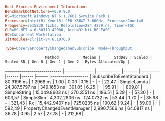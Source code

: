 ```ini

Host Process Environment Information:
BenchmarkDotNet.Core=v0.9.9.0
OS=Microsoft Windows NT 6.1.7601 Service Pack 1
Processor=Intel(R) Xeon(R) CPU X5687 3.60GHz, ProcessorCount=8
Frequency=3515830 ticks, Resolution=284.4279 ns, Timer=TSC
CLR=MS.NET 4.0.30319.42000, Arch=32-bit RELEASE
GC=Concurrent Workstation
JitModules=clrjit-v4.6.1076.0

Type=ObservePropertyChangedThenSubscribe  Mode=Throughput  

```
                      Method |         Median |      StdDev | Scaled | Scaled-SD | Gen 0 | Gen 1 | Gen 2 | Bytes Allocated/Op |
---------------------------- |--------------- |------------ |------- |---------- |------ |------ |------ |------------------- |
    SubscribeToEventStandard |     80.9196 ns |   1.2968 ns |   1.00 |      0.00 |  3.15 |     - |     - |              22,47 |
                 SimpleLamda | 24,387.5797 ns | 349.1653 ns | 301.05 |      6.25 |     - | 95.91 |     - |             809,81 |
                SimpleString | 15,049.8603 ns | 370.2551 ns | 186.51 |      5.29 |     - | 57.30 |     - |             603,57 |
                  SimpleSlim |  4,302.2806 ns | 124.0732 ns |  53.44 |      1.70 |     - | 35.98 |     - |             321,43 |
                          Rx | 15,442.9407 ns | 725.0235 ns | 190.62 |      9.24 |     - | 59.00 |     - |             592,49 |
 PropertyChangedEventManager |  2,990.7566 ns |  64.0817 ns |  36.78 |      0.95 |  2.57 | 27.28 |     - |             212,68 |
